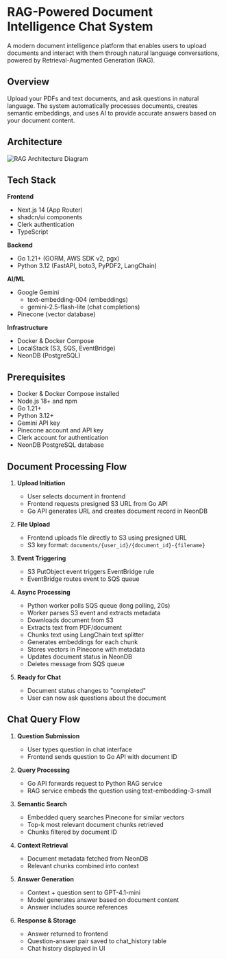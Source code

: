 # RAG-Powered Document Intelligence Chat System

A modern document intelligence platform that enables users to upload documents and interact with them through natural language conversations, powered by Retrieval-Augmented Generation (RAG).

## Overview

Upload your PDFs and text documents, and ask questions in natural language. The system automatically processes documents, creates semantic embeddings, and uses AI to provide accurate answers based on your document content.

## Architecture
![RAG Architecture Diagram](diagrams/RAG%20Diagram.png)

## Tech Stack

**Frontend**
- Next.js 14 (App Router)
- shadcn/ui components
- Clerk authentication
- TypeScript

**Backend**
- Go 1.21+ (GORM, AWS SDK v2, pgx)
- Python 3.12 (FastAPI, boto3, PyPDF2, LangChain)

**AI/ML**
- Google Gemini
  - text-embedding-004 (embeddings)
  - gemini-2.5-flash-lite (chat completions)
- Pinecone (vector database)

**Infrastructure**
- Docker & Docker Compose
- LocalStack (S3, SQS, EventBridge)
- NeonDB (PostgreSQL)

## Prerequisites

- Docker & Docker Compose installed
- Node.js 18+ and npm
- Go 1.21+
- Python 3.12+
- Gemini API key
- Pinecone account and API key
- Clerk account for authentication
- NeonDB PostgreSQL database

## Document Processing Flow

1. **Upload Initiation**
   - User selects document in frontend
   - Frontend requests presigned S3 URL from Go API
   - Go API generates URL and creates document record in NeonDB

2. **File Upload**
   - Frontend uploads file directly to S3 using presigned URL
   - S3 key format: `documents/{user_id}/{document_id}-{filename}`

3. **Event Triggering**
   - S3 PutObject event triggers EventBridge rule
   - EventBridge routes event to SQS queue

4. **Async Processing**
   - Python worker polls SQS queue (long polling, 20s)
   - Worker parses S3 event and extracts metadata
   - Downloads document from S3
   - Extracts text from PDF/document
   - Chunks text using LangChain text splitter
   - Generates embeddings for each chunk
   - Stores vectors in Pinecone with metadata
   - Updates document status in NeonDB
   - Deletes message from SQS queue

5. **Ready for Chat**
   - Document status changes to "completed"
   - User can now ask questions about the document

## Chat Query Flow

1. **Question Submission**
   - User types question in chat interface
   - Frontend sends question to Go API with document ID

2. **Query Processing**
   - Go API forwards request to Python RAG service
   - RAG service embeds the question using text-embedding-3-small

3. **Semantic Search**
   - Embedded query searches Pinecone for similar vectors
   - Top-k most relevant document chunks retrieved
   - Chunks filtered by document ID

4. **Context Retrieval**
   - Document metadata fetched from NeonDB
   - Relevant chunks combined into context

5. **Answer Generation**
   - Context + question sent to GPT-4.1-mini
   - Model generates answer based on document content
   - Answer includes source references

6. **Response & Storage**
   - Answer returned to frontend
   - Question-answer pair saved to chat_history table
   - Chat history displayed in UI
